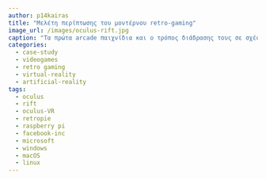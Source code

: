 ```yaml
---
author: p14kairas
title: "Μελέτη περίπτωσης του μοντέρνου retro-gaming"
image_url: /images/oculus-rift.jpg
caption: "Tα πρώτα arcade παιχνίδια και ο τρόπος διάδρασης τους σε σχέση με την ραγδαία εξέλιξη της τεχνολογίας και το πως συνεισφέρουν ως σήμερα στην ολική βύθιση του ανθρώπου στο μέγιστο άκρο του gaming που είναι η εικονική πραγματικότητα."
categories:
  - case-study
  - videogames
  - retro gaming
  - virtual-reality
  - artificial-reality
tags:
  - oculus
  - rift
  - oculus-VR
  - retropie
  - raspberry pi
  - facebook-inc
  - microsoft
  - windows 
  - macOS
  - linux 
---
```

